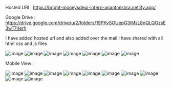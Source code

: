 Hosted URl :  https://bright-moneysdeui-intern-anantmishra.netlify.app/

Google Drive : https://drive.google.com/drive/u/2/folders/19PKvSOUepG3iMsL8nQLQOzsE3wT74erh

I have added hosted url and also added over the mail i have shared with  all html css and js files

![image](https://github.com/user-attachments/assets/c3623dd2-9907-450b-8e83-1398ba4881f7)
![image](https://github.com/user-attachments/assets/a7e2a4d7-e48d-464a-8319-d4a8fce42877)
![image](https://github.com/user-attachments/assets/12deb080-0aca-47ee-ab9a-b42c9258063c)
![image](https://github.com/user-attachments/assets/87f3742d-090a-4b09-8a74-0c00392f1301)
![image](https://github.com/user-attachments/assets/cda535c1-da47-4e42-ac23-46cefcecdd13)
![image](https://github.com/user-attachments/assets/54441e7d-efa9-4827-9018-b95f8fcbebe6)
![image](https://github.com/user-attachments/assets/386d2b17-bfb5-4b15-92ff-9584af9690ed)


Mobile View :

 ![image](https://github.com/user-attachments/assets/08116720-e68f-4ff0-a4ce-a5c88011f7a2)
 ![image](https://github.com/user-attachments/assets/ed34eb54-e1c9-4c81-881b-052bb8078dc4)
 ![image](https://github.com/user-attachments/assets/6c3e6b06-e170-4d91-89b0-e6c6e71b87a2)
 ![image](https://github.com/user-attachments/assets/65b18790-4f9b-4059-a4f3-5af256a6d496)
 ![image](https://github.com/user-attachments/assets/bce901f4-15f6-4eb7-b6a4-daffe20a1373)
 ![image](https://github.com/user-attachments/assets/a7584767-3519-4e28-a270-d56a884c3024)
 ![image](https://github.com/user-attachments/assets/fa0f8cd7-dd52-44e2-98ba-d8e683de54cb)
 ![image](https://github.com/user-attachments/assets/a68e216f-2f75-4d53-bf17-041257851e09)
 ![image](https://github.com/user-attachments/assets/7654a7aa-1f59-45bb-a5e8-3739cecf5809)
 ![image](https://github.com/user-attachments/assets/95e5b44b-ad18-4d8b-9b8e-7bf2d4a591f4)




